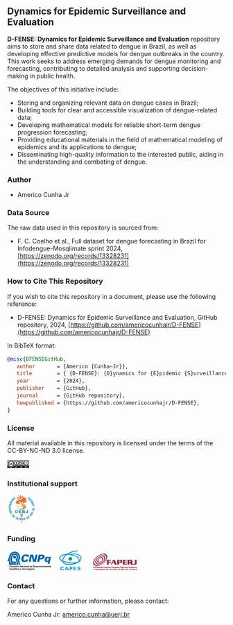 ## Dynamics for Epidemic Surveillance and Evaluation

**D-FENSE: Dynamics for Epidemic Surveillance and Evaluation** repository aims to store and share data related to dengue in Brazil, as well as developing effective predictive models for dengue outbreaks in the country. This work seeks to address emerging demands for dengue monitoring and forecasting, contributing to detailed analysis and supporting decision-making in public health.

The objectives of this initiative include:

- Storing and organizing relevant data on dengue cases in Brazil;
- Building tools for clear and accessible visualization of dengue-related data;
- Developing mathematical models for reliable short-term dengue progression forecasting;
- Providing educational materials in the field of mathematical modeling of epidemics and its applications to dengue;
- Disseminating high-quality information to the interested public, aiding in the understanding and combating of dengue.

### Author
- Americo Cunha Jr

### Data Source

The raw data used in this repository is sourced from:
- F. C. Coelho et al., Full dataset for dengue forecasting in Brazil for Infodengue-Mosqlimate sprint 2024, [https://zenodo.org/records/13328231](https://zenodo.org/records/13328231)

### How to Cite This Repository

If you wish to cite this repository in a document, please use the following reference:

- D-FENSE: Dynamics for Epidemic Surveillance and Evaluation, GitHub repository, 2024, [https://github.com/americocunhajr/D-FENSE](https://github.com/americocunhajr/D-FENSE)

In BibTeX format:

```bibtex
@misc{DFENSEGitHub,
   author       = {Americo {Cunha~Jr}},
   title        = { {D-FENSE}: {D}ynamics for {E}pidemic {S}urveillance and {E}valuation},
   year         = {2024},
   publisher    = {GitHub},
   journal      = {GitHub repository},
   howpublished = {https://github.com/americocunhajr/D-FENSE},
}
```

### License

All material available in this repository is licensed under the terms of the CC-BY-NC-ND 3.0 license.

<img src="logo/CC-BY-NC-ND-30.png" width="10%">

### Institutional support

<img src="logo/logo_uerj.png" width="13%">

### Funding

<img src="logo/cnpq.png" width="20%"> &nbsp; &nbsp; <img src="logo/capes.png" width="10%">  &nbsp; &nbsp; &nbsp; <img src="logo/faperj.png" width="20%">

### Contact
For any questions or further information, please contact:

Americo Cunha Jr: americo.cunha@uerj.br
